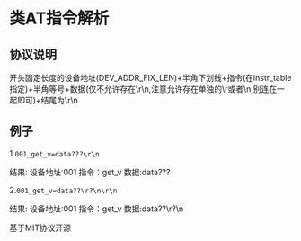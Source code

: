 # 类AT指令解析
## 协议说明
开头固定长度的设备地址(DEV_ADDR_FIX_LEN)+半角下划线+指令(在instr_table指定)+半角等号+数据(仅不允许存在\r\n,注意允许存在单独的\r或者\n,别连在一起即可)+结尾为\r\n

## 例子

1.```001_get_v=data???\r\n```

结果:
设备地址:001
指令：get_v
数据:data???

2.```001_get_v=data??\r?\n\r\n```

结果:
设备地址:001
指令：get_v
数据:data??\r?\n

基于MIT协议开源